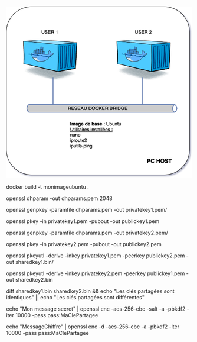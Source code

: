 ![Alt text](diffi.drawio.svg)

docker build -t monimageubuntu .

openssl dhparam -out dhparams.pem 2048

openssl genpkey -paramfile dhparams.pem -out privatekey1.pem/

openssl pkey -in privatekey1.pem -pubout -out publickey1.pem

openssl genpkey -paramfile dhparams.pem -out privatekey2.pem/

openssl pkey -in privatekey2.pem -pubout -out publickey2.pem

openssl pkeyutl -derive -inkey privatekey1.pem -peerkey publickey2.pem -out sharedkey1.bin/

openssl pkeyutl -derive -inkey privatekey2.pem -peerkey publickey1.pem -out sharedkey2.bin

diff sharedkey1.bin sharedkey2.bin && echo "Les clés partagées sont identiques" || echo "Les clés partagées sont différentes"

echo "Mon message secret" | openssl enc -aes-256-cbc -salt -a -pbkdf2 -iter 10000 -pass pass:MaClePartagee


echo "MessageChiffre" | openssl enc -d -aes-256-cbc -a -pbkdf2 -iter 10000 -pass pass:MaClePartagee

